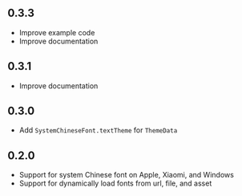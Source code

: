 ## 0.3.3

* Improve example code
* Improve documentation

## 0.3.1

* Improve documentation
  
## 0.3.0

* Add `SystemChineseFont.textTheme` for `ThemeData`
  
## 0.2.0

* Support for system Chinese font on Apple, Xiaomi, and Windows
* Support for dynamically load fonts from url, file, and asset
